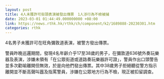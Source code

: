 ```yaml
---
layout: post
title: 4人未獲許可街頭表演被發出傳票　1人涉行為不檢被捕
date: 2023-03-01 01:44:49.000000000 +08:00
link: https://news.rthk.hk/rthk/ch/component/k2/1689888-20230301.htm
categories: rthk
---
```


4名男子未獲許可在旺角彌敦道表演，被警方發出傳票。

警員昨晚巡邏期間，發現4名年齡介乎17至38歲的男子，在彌敦道636號外奏玩樂器及表演，涉嫌未領有「在公眾街道或道路奏玩樂器許可證」，警員作出口頭警告並多次勸喻離開但無效，於是向他們發出傳票。其中38歲男子拒絕聽從警方指示離開並不斷高聲叫囂及指罵警員，涉嫌在公眾地方行為不檢，現正被扣留調查。
